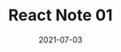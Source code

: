 ---
title: React Note 01
date: 2021-07-03
description: React Learning Note 
categories: Frontend
tags: 
  - React
---